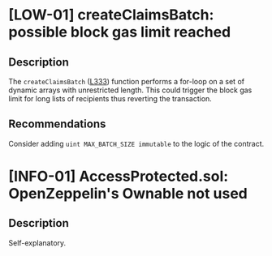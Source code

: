 # [LOW-01] createClaimsBatch: possible block gas limit reached

## Description

The `createClaimsBatch` ([L333](https://github.com/code-423n4/2022-09-vtvl/blob/main/contracts/VTVLVesting.sol#L333)) function performs a for-loop on a set of dynamic arrays with unrestricted length. This could trigger the block gas limit for long lists of recipients thus reverting the transaction.

## Recommendations

Consider adding `uint MAX_BATCH_SIZE immutable` to the logic of the contract.

# [INFO-01] AccessProtected.sol: OpenZeppelin's Ownable not used

## Description

Self-explanatory.

